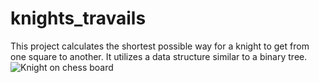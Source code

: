 # knights_travails
This project calculates the shortest possible way for a knight to get from one square to another. It utilizes a data structure similar to a binary tree.
![Knight on chess board](https://cdn.statically.io/gh/TheOdinProject/curriculum/284f0cdc998be7e4751e29e8458323ad5d320303/ruby_programming/computer_science/project_knights_travails/imgs/01.png)
